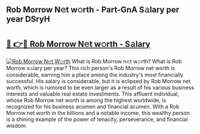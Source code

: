 ## Rob Morrow N𝚎t w𝚘rth - Part-GnA S𝚊lary per year DSryH

# <h2><a href="http://gc3is4.nevu.top/?p=Rob+Morrow">🔗 👉🔴 Rob Morrow N𝚎t w𝚘rth - S𝚊lary</a></h2>

[![Rob Morrow N𝚎t W𝚘rth](https://i.imgur.com/Oavwk0R.jpeg)](http://gc3is4.nevu.top/?p=Rob+Morrow)
What is Rob Morrow n𝚎t w𝚘rth? What is Rob Morrow s𝚊lary per year?
This rich person's Rob Morrow net worth is considerable, earning him a place among the industry's most financially successful. His salary is considerable, but it is eclipsed by Rob Morrow net worth, which is rumored to be even larger as a result of his various business interests and valuable real estate investments. This affluent individual, whose Rob Morrow net worth is among the highest worldwide, is recognized for his business acumen and financial acumen. With a Rob Morrow net worth in the billions and a notable income, this wealthy person is a shining example of the power of tenacity, perseverance, and financial wisdom.
